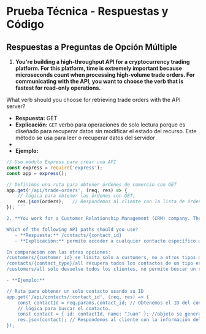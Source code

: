 # Prueba Técnica - Respuestas y Código

## Respuestas a Preguntas de Opción Múltiple

1. **You're building a high-throughput API for a cryptocurrency trading platform. For this platform, time is extremely important because microseconds count when processing high-volume trade orders. For communicating with the API, you want to choose the verb that is fastest for read-only operations.**

What verb should you choose for retrieving trade orders with the API server?
   - **Respuesta:** GET
   - **Explicación:** `GET` verbo para operaciones de solo lectura porque es diseñado para recuperar datos sin modificar el estado del recurso. Este método se usa para leer o recuperar datos del servidor
   - 
- **Ejemplo:**
  
```javascript
// Uso módulo Express para crear una API
const express = require('express');
const app = express();

// Definimos una ruta para obtener órdenes de comercio con GET
app.get('/api/trade-orders', (req, res) => {
    // lógica para obtener las órdenes con GET;
    res.json(orders);   // Respondemos al cliente con la lista de órdenes de json.
}); ```

2. **You work for a Customer Relationship Management (CRM) company. The company's clients gain CRM access through a RESTful API. The CRM allows clients to add contact information for customers, prospects, and related persons (e.g., virtual assistants or marketing directors). You want to choose an appropriate API request path so clients can easily retrieve information for a single contact while also being flexible for future software changes.**

Which of the following API paths should you use?
   - **Respuesta:** /contacts/{contact_id}
   - **Explicación:** permite acceder a cualquier contacto específico usando su identificador único (contact_id), sin importar si el contacto es un cliente o cualquier otro tipo de contacto, se puede buscar directamente con esta ruta.

En comparación con las otras opciones:
/customers/{customer_id} se limita solo a customers, no a otros tipos de contactos.
/contacts/{contact_type}/all recupera todos los contactos de un tipo específico, no uno solo.
/customers/all solo devuelve todos los clientes, no permite buscar un contacto específico.

- **Ejemplo:**

// Ruta para obtener un solo contacto usando su ID
app.get('/api/contacts/:contact_id', (req, res) => {
    const contactId = req.params.contact_id; // Obtenemos el ID del contacto de la URL
    // lógica para buscar el contacto.
    const contact = { id: contactId, name: "Juan" }; //objeto se generara a partir de una base de datos 
    res.json(contact); // Respondemos al cliente con la información del contacto en fomato JSON.
});
